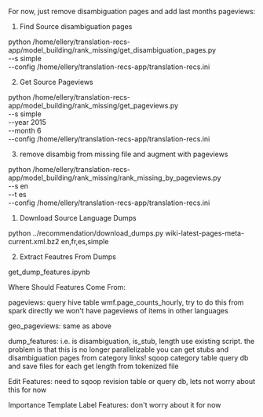 
For now, just remove disambiguation pages and add last months pageviews:

1. Find Source disambiguation pages

python /home/ellery/translation-recs-app/model_building/rank_missing/get_disambiguation_pages.py \
--s simple \
--config /home/ellery/translation-recs-app/translation-recs.ini 


2. Get Source Pageviews

python /home/ellery/translation-recs-app/model_building/rank_missing/get_pageviews.py \
--s simple \
--year 2015 \
--month 6 \
--config /home/ellery/translation-recs-app/translation-recs.ini 


3. remove disambig from missing file and augment with pageviews


python /home/ellery/translation-recs-app/model_building/rank_missing/rank_missing_by_pageviews.py \
--s en \
--t es \
--config /home/ellery/translation-recs-app/translation-recs.ini 




















1. Download Source Language Dumps

python ../recommendation/download_dumps.py wiki-latest-pages-meta-current.xml.bz2  en,fr,es,simple

2. Extract Feautres From Dumps

get_dump_features.ipynb


Where Should Features Come From:

pageviews:
query hive table wmf.page_counts_hourly, try to do this from spark directly
we won't have pageviews of items in other languages


geo_pageviews: same as above


dump_features: i.e. is disambiguation, is_stub, length
use existing script. the problem is that this is no longer parallelizable
you can get stubs and disambiguation pages from category links! 
sqoop category table 
query db and save files for each
get length from tokenized file


Edit Features:
need to sqoop revision table or query db, lets not worry about this for now


Importance Template Label Features:
don't worry about it for now